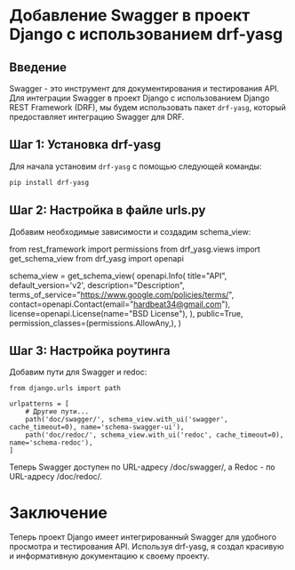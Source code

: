 # Добавление Swagger в проект Django с использованием drf-yasg

## Введение

Swagger - это инструмент для документирования и тестирования API. Для интеграции Swagger в проект Django с использованием Django REST Framework (DRF), мы будем использовать пакет `drf-yasg`, который предоставляет интеграцию Swagger для DRF.

## Шаг 1: Установка drf-yasg

Для начала установим `drf-yasg` с помощью следующей команды:

```bash
pip install drf-yasg
```

## Шаг 2: Настройка в файле urls.py
Добавим необходимые зависимости и создадим schema_view:

from rest_framework import permissions
from drf_yasg.views import get_schema_view
from drf_yasg import openapi

schema_view = get_schema_view(
   openapi.Info(
      title="API",
      default_version='v2',
      description="Description",
      terms_of_service="https://www.google.com/policies/terms/",
      contact=openapi.Contact(email="hardbeat34@gmail.com"),
      license=openapi.License(name="BSD License"),
   ),
   public=True,
   permission_classes=(permissions.AllowAny,),
)


## Шаг 3: Настройка роутинга
Добавим пути для Swagger и redoc:
```
from django.urls import path

urlpatterns = [
    # Другие пути...
    path('doc/swagger/', schema_view.with_ui('swagger', cache_timeout=0), name='schema-swagger-ui'),
    path('doc/redoc/', schema_view.with_ui('redoc', cache_timeout=0), name='schema-redoc'),
]
```
Теперь Swagger доступен по URL-адресу /doc/swagger/, а Redoc - по URL-адресу /doc/redoc/.

# Заключение
Теперь проект Django имеет интегрированный Swagger для удобного просмотра и тестирования API. Используя drf-yasg, я создал красивую и информативную документацию к своему проекту.